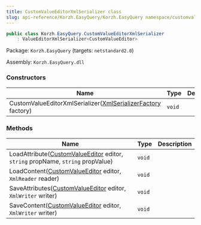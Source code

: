 ```yaml
---
title: CustomValueEditorXmlSerializer class
slug: api-reference/Korzh.EasyQuery/Korzh.EasyQuery namespace/customvalueeditorxmlserializer-class
---
```



```csharp
public class Korzh.EasyQuery.CustomValueEditorXmlSerializer
    : ValueEditorXmlSerializer<CustomValueEditor>

```
Package: `Korzh.EasyQuery` (targets: `netstandard2.0`)

Assembly: `Korzh.EasyQuery.dll`

### Constructors

| Name | Type | Description | 
| --- | --- | --- | 
| CustomValueEditorXmlSerializer([XmlSerializerFactory](/api-reference/korzh-easyquery/korzh-easyquery-namespace/xmlserializerfactory-class) factory) | `void` |  | 


### Methods

| Name | Type | Description | 
| --- | --- | --- | 
| LoadAttribute([CustomValueEditor](/api-reference/easydata-core/easydata-namespace/customvalueeditor-class) editor, `string` propName, `string` propValue) | `void` |  | 
| LoadContent([CustomValueEditor](/api-reference/easydata-core/easydata-namespace/customvalueeditor-class) editor, `XmlReader` reader) | `void` |  | 
| SaveAttributes([CustomValueEditor](/api-reference/easydata-core/easydata-namespace/customvalueeditor-class) editor, `XmlWriter` writer) | `void` |  | 
| SaveContent([CustomValueEditor](/api-reference/easydata-core/easydata-namespace/customvalueeditor-class) editor, `XmlWriter` writer) | `void` |  |